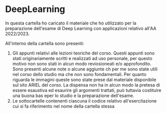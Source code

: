 # DeepLearning

In questa cartella ho caricato il materiale che ho utilizzato per la preparazione dell'esame di Deep Learning con applicazioni relativo all'AA 2022/2023. 

All'interno della cartella sono presenti:
1. Gli appunti relativi alle lezioni teoriche del corso. Questi appunti sono stati originariamente scritti e realizzati ad uso personale, per questo motivo non sono stati in alcun modo reviosioneati e/o approfondito. Sono presenti alcune note o alcune aggiunte ch per me sono state utili nel corso dello studio ma che non sono fondamentali. Per quanto riguarda le immagini queste sono state prese dal materiale disponibile sul sito ARIEL del corso. La dispensa non ha in alcun modo la pretesa di essere esaustiva ed esaurire gli argomenti trattati, può tuttavia costituire una buona bas eper lo studio e la preparazione dell'esame.
2. Le sottocartelle contenenti ciascuna il codice relativo all'esercitazione cui si fa riferimento nel nome della cartella stessa
